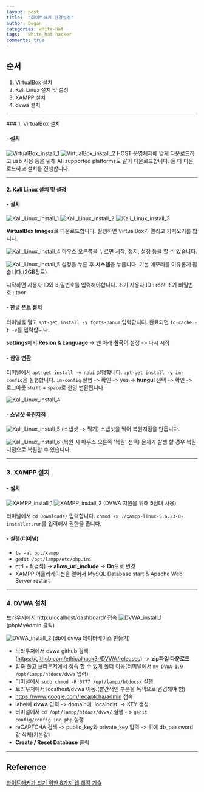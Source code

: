 ```yaml
---
layout: post
title:  "화이트해커 환경설정"
author: Degan
categories: white-hat 
tags:	white_hat hacker 
comments: true
---
```


## 순서
1. [VirtualBox 설치](#vb_install)
2. Kali Linux 설치 및 설정
3. XAMPP 설치
4. dvwa 설치

---

<a name="vb_install"></a>### 1. VirtualBox 설치

#### - 설치

![VirtualBox_install_1](https://lh3.googleusercontent.com/EIsNBtj_wvBNhPCRZEECl6yzuFI8PDbRfFb348d0c8As_sfX9XVtCfJPFCrjjyOu3IroPqiLYkjjFpKBlnTznNVbhuu2L3mCxocVtzDVQamosPKYTBV7WTMHVuYwqcokeiK5eDMM3BlC4sCrdXrB-dWjTopbbr1RY5RnsMqy4R3Qc4ye3afTRZJFzB86qvuSt38ortN0dryObOzFr--zTsb2u_aPK3VVqXtJ2Abz6IG-g-HvVWR2zT9xuC0A3nlHIhwU4EDrm-znsl8ijEbjinTmRfATSSkVo2l6gJTVztrL5muR13of_Km4tOWGjflvlxvgMtHG8TjMKSJeL8anvAXOGolVE_X3kJlqfZO6C9WJVueQAF9p5NOadT24eErw_WtjSaUiKFT2zBPnjnvzKBcRTvGV4Jc0sJ6SXDTxQbXEEqmHS8zwYuFlfT7SdqrMTFc7JO-cRP9cnVzeUcHhSKiMlAZG-ubIoFnGsfI01STV99u-zEbc0vtA1tg11DLGuBnVm-wsachuCdJN6D_XuEHe24tqRwj0-xm_rVe4BMhHv9qCaAPHnExCLz56aBPEEv_4vS7upJehnFQKZ6zlsdsaX81yUjnzGax1uHnXlA=w944-h423-no)
![VirtualBox_install_2](https://lh3.googleusercontent.com/PLzaIpmZKNw-vPVIYNvTds3RLR2GlqYk1B8Q2kKcDHPMyMmR-3ix0aZr3x7BZ0eWSZfX3FVtD2fa7xsUafHWWwl9YSnU2saltWAtGemaveDmKD7cDEhnJbe65XVwNFysNsd-oo05VSiQE2obA1HRkUAVDYx-ad1PvUdV-HgQZ8gb8Syjj8jhvDjs_0ovnIlvMvw1D2Kaobgi5Bt3O_d5YN-wGzBGT4kJVcRUzZM-zY54Hpulb2jQ6vZOPw7Ys2EdIhtoW0icnQ-OFU32XmxO4Dpipb3XnCT1nUr257S6OJ0QnhjzEF90ocATovZt4r6DgY2KQR1Pz_jxwPDbliiA96W_SWRsc8ecFqzGwMC_HkE20NfhetyixpFPrf7dWhaVu3fzyqZ0O-DaX40AmWaQbUsuHlqTtffKEgyY0mMF9ZQ1eZhXvOa87b0D0cUxO4472kyqgT7fHzfvDQFmNyZL1qvskDa0IA5XkQmahFDKPJwPSu1l9r4B9zp4VqTO2poE85j3_d_qJiNXwjQ0fJ2pLpiHRqx4PiYyf8PuIysd4QAIe2-QnapEUt6x_Y081mzAxG7yhXQ8eTVEGkvn5IwLW5WqIWNBSms3LnQxeP13IQ=w944-h467-no)
HOST 운영체제에 맞게 다운로드하고 usb 사용 등을 위해 All supported platforms도 같이 다운로드합니다.
둘 다 다운로드하고 설치를 진행합니다.

---
#### 2. Kali Linux 설치 및 설정

#### - 설치

![Kali_Linux_install_1](https://lh3.googleusercontent.com/ZmZk-8sFuqlM1w5iuE-w-8AhZuqH0teyKdvPkocizEd9XgYdlu_3zBsS3I5xzzxRtNN8O9dNMOATnTHXAjLOy1_gLi0pJCKDVePSgeWLkRMZsc_6xN4CZDJP9xBICpQDpMp-L7YHEVSQl3wVukkIOCNN8DDT6oAYGnJgF3ibAfghveAz0JBZORujJWIFSXCCcr9Op4kLP_xw2I7XyDmYAI8Qf9T5N5_hzPJl1PBcjh-uL5wM6MV0Uww1AwK5lT23eKyiAbBIWhPKTH2hUvemBHlOsioeb2WFRDMQpnyUayuYB-rCukF_kwxv9ElDoKfauSkGGJzag_sXnYcpG2J1pEhW4KVut1pbqtRZ9kyyHSk5D1esT5yn3kJeORRb8AaeKMnpjLj7zqCL35l_E4jHzBqNesoIM_EZRuyvrGJrVxjKd-9FsDVJBIho9zXTXC0bWdQm_mdVEW52CpLQfs_S1NZKoQNtsZa-QrSsKGdUZzuwPBsXOIe-koptjhc5rjyHU4tfFXgcCYFNuUTry4z0UaQpHLWef8jO7_mV0W9mFNocgkiXpgc0TRd5cGmh636JJTVkTZ5nVFv67M70oXm_uhOlbSv2-m5aaT0xQpFF8g=w944-h460-no)
![Kali_Linux_install_2](https://lh3.googleusercontent.com/KAnbOV17cd59Y9VxyoB3u9TBiZ80V6z0p5HBvy6FLzRvxWYw6RuKHwnW7a4TLYSKTbJJ4AbIqkBQct-KssDplvc9mr9fcKTAxCu4x0og6DBfirMY51--fUf3AqwSSTqvut1WDy9vRrWQX6hhdS6nu8iJJipP3OiPY-QQ1P4UpqMf4lcHpJS_tornir2eWGH_OGRLkSEF_2kydpR3okKC4xSrPtrF_a6CXrK2Mm5DHMwu-QEP0ot8jOcLwJsLV5GgNUs3gZtgL-SKi2ZVuYvNj2rscE9Xf-KVeFI04kzreiqiZCZn84TtFwdSxavZyO9EGW1HsXfYlEFgnVZlMTPFIEc0f2Dc1TFG6A19mOad93iVDqwgQdrHUlO5smHq22jBsn468jQiisavt28U4rRtNNy0cDbwsJSqViUcgV1428vhpw_Xi8qh7DF0lyIMXBvhoWG32z6_vmmb4XtslPUUAC8zFwnK3E3BXt2VgREVpdtnoG2VAzzJZJNIw6QSHYZSKK1ZY7sqPST_nlfhSFfTE3Unwohx18Bc561VuuOn0V_GcuhCLe53bS8UQLz8o_u4BBFPEcjjZxmjVsChX8-d3X19XrdNGRz-J_bF96LBKA=w944-h459-no)
![Kali_Linux_install_3](https://lh3.googleusercontent.com/t9Cs2mXFr9tDZvcu2iuODwsYZXJsKZ43ui7e0N9GBRqzViWZ0KN2ltJd5JXuzG-a81hSCpCsgNdD9skvoBeEoCX_U4pEVKKVIb-NMUNB_acdWod1aLjyvFyBJYWO4ZcbAF-2X6QC2tfajYjz5259dJbYcDyzZ3dHHa0cwwgr71_ZttwiIUaiXP2MjnxNUBgVvmYzO69GVpt8q7lhDT9rX4Fe4iqgQoZt4r1lSHWIHCGdJ1S_62XtQ89HaWih3COf2ex-c5ttosgYhxwgVy0whSY66nxsiNAGOA1zHIWaiW_sobyH1tW1rNfAU_XzGxGLkjaN-Gv8ZiGDzS2lrkaKu6SQB_bclLI-M_aKidMW2gr4NR3guvO3d7oYxzHCwl0vR9HWOAtJscLjI9ZmvL5mKabUFXbS-l4kRKY1EHjqI-OUilmqp4gDyP1dSHDVJmZnrjP9qZn5Mw5tLYhHKGXz0cWFsWtOZb9SIa3hJPA9o1cMxnJG-en6SGQIbDuR1kzSWmE_2qN4j4nEONRtNTBSthm4HkdbpNsicyhdcOcZT9W9JFBLeDMseOjKAUAZiwFY53RvhGpebSIcVxTO3bO4k0t0RoJTtcVuYlO1UhIprg=w944-h478-no)

**VirtualBox Images**로 다운로드합니다.
실행하면 VirtualBox가 열리고 가져오기를 합니다.

![Kali_Linux_install_4](https://lh3.googleusercontent.com/DDhsBHceaJAhl7gYjUAiK6__mBEE5Wt-XD-2VcLMW75E4fKU4P_KWohSFZ1eNLQytf_1ua82vEC2E8AWCUJwkjw7dRJ-j2DXbs8WN_K4o6KBxDR4W2RE_FVxoV9H2L2HyPQHr64qjuIybh2SCF6KesgmBgTdIQuxPSDb-8eLZVR_clPVpXJIPIng6x1CZR50Fwzb_7oh48eFGfwEdRCizqi2WTsN03kgX8TcCVUClQNz4q75-j5AfsTp0Roja9r6dWG_4YaiMS5V0TZ412O5iGlnbDYtzZMuU3-u5eO4TuTrPaD-mYkjgICpppk7A4cFSRhvYcM69Vk61Y1UTguaEI_4f6bifGcIzaYjSaUgPPBL6XcGr4uYyLUBzfQa-3mzbpzkBhAvHMKXvcL-VTR7w47ORRFS7zu6znZEbhy4bIx1kxJOmz0iFKuvAOgo89nMvCF7TIctTGkuZYej41zJKnP4l1tHv6sdiJ4PBjj8Yyo7-gAvm4AI8_0bCg09aKVXi1FWFLDqWAwXri6mOzfsVZ6fyiybBRrZd2V1cdSfS9DpughNS84XzUOa9eRTq2x1OoCE8OGyWr3Kl--xEtC22T2OIrkQNbSljN2XBjH8qw=w944-h517-no)
마우스 오른쪽을 누르면 시작, 정지, 설정 등을 할 수 있습니다.

![Kali_Linux_install_5](https://lh3.googleusercontent.com/VEEocDc5G4QvkgLzgw6Kv7gDYiE_sDGtpknfBZgdulDz7yECsXz4SjLA_iPqc16OHW-kbNqSjsgufnCs22-6L3-sUDp98ofJmLYR-09IqjSt-z9-Cyn8R-Fy0zIPojufTuZeWt3ow9XndiBtpVM3FTFCiLQNGX0Gm7XzcRyFYbzgA3YPt-4l5teuvm1ixg7MdOgwNBplIwW8SzvHqPnwK75XgR2JgIXPriGa_DOES9maXxQoqm_sMbSXq4oX6kcEMDJ6KBd5_Sz9pCn3DWlVldsCtzGxJdPcDDodYMaWnvnHkOc04wyfX7lwoJJO9f3RtQR7QTr9TIKHXJGxTECtp8IxHz2Js-d6vKChHk-7fi7zz2R3FClx0SD4XnDG82wQF6vPGAbHItbu-lzIMy-y36_VGcQkhY3si-_zj38dN9vsKRGjs8CcLrLTJeZpRv5kH7bs22dlPgpbDPMLyjNZ2WrwXXkbC8mqrFkO4baPWgznHn9Vp-wQy-r3c9Q_obJx2V9zBgHQ9h2HxGnwhR4w34SPComGC-fdVvqJugjFWUlPvC4s50-InZsOxheCFkhnC9cCaHPMDxkQlA3_iQK7DRnt1KAxLTvWq0zTS_ZhpA=w944-h515-no)
설정을 누른 후 **시스템**을 누릅니다. 기본 메모리를 여유롭게 잡습니다.(2GB정도)

시작하면 사용자 ID와 비밀번호를 입력해야합니다.
초기 사용자 ID : root
초기 비밀번호 : toor

#### - 한글 폰트 설치
터미널을 열고 `apt-get install -y fonts-nanum` 입력합니다.
완료되면 `fc-cache -f -v`를 입력합니다.

**settings**에서 **Resion & Language** -> 맨 아래 **한국어** 설정 -> 다시 시작

#### - 한영 변환
터미널에서 
`apt-get install -y nabi` 실행합니다. 
`apt-get install -y im-config`을 실행합니다. 
`im-config` 실행 -> 확인 -> yes -> **hungul** 선택 -> 확인 -> 로그아웃
`shift` + `space`로 한영 변환됩니다. 

![Kali_Linux_install_4](https://lh3.googleusercontent.com/Yq5JIFAsgiBwp2Na7yr1N5ZwMmXyfPe0c6skRcmZroyk27djauy882KiGU30i44AYWrefAu0rTWWj4dd-lHWpNxWajfe4Aicnfnuj03ZQXFhAKL1uQgul1kOU2hnTRvDHSAcF3cYCEGg05Pey8uJaGtAPEv3uCfqTIOie1yz9oCXJMT-nJxBdLn89ilu64dm2RifM6CkeHGkdiCN_JbzWkpmTOC7ODgITkR1Yub4qxVcxZBqnwx4ZtOFRVPS6eAQtCD06feqyL9EDh9VGu-cNTkdV0BLspwQikOYJlIqmDqNU0NZiuTrmX0wBNuHGPQxeAsVD-I8bR36Mid05jsqmwE5TwqLY19GGGCfG0YZTO1VETKCCyCsVh8_8iTBSDYfo2rvbxya5vnkZBPg-W4ZNETVxrEaDO9U3IZYMJB8TJLs_mdHtrM0mWb1TtSxtQysfKFZpi_gVk0lFq6YuzA4tYe9vwgjkWU3WTXJ20L_8dSspDPuNko5xm8U_sPnM9ZAqfVBLrXIUBYMxTRariacJOeAscmp_lQcwRK4MTDEYY7UOi857XzGiQmXfQwXcJVQbDEpkW3bREpmME5EDcFCZACtFIfiQp-Ro_STlx6TbA=w944-h733-no)

#### - 스냅샷 복원지점
![Kali_Linux_install_5](https://lh3.googleusercontent.com/GA93kO4p-unHk1La9N_L08mTMc7W5DFv1vhEtoTrnwqYWgqA5D5DEY13-1bT_0LCjAQjxjGw5dp4rTFDvdrrA54iD5dTPyrsQaWJlzVed4P4SeldwnELTZb0xCA2KmbPyoAnX7xj7COqg-D-CYkM9aVzQB1DmWsHEpeOk6SoYlym_nSdejR0TvTAMxGrYeZTn0XKLibCg9hz3QywWdbFwM8n1BDDjj0e8hAV6YUn9JBgxh4W8AAlx7c8HIVH7s6yRfEIoIP_af-rGqorKjJhYWcWNqgl2tyLlYd6A2APVKkeiQW0kh_BLDbq0LAJ4vvp620ewgSCzxnQytQJh-HGGiXA0GYNos5H8x8swmp-DWd23kx9XJPJ5_Fae2scP3MkCiiVQWL1EEOdjwjQ8pyeF2Xls0OMCqH0YgOxqzBUhPtlX-KfOllghROZZjergH07cz93_o_HzbKnk7FqDs0A-j0OlO1xAX5-xzgX50NFl0BPK2P4Xhk_SMkNtL-AiZ5nIBPQ0oYp1K_gYrLoEMSN21-URdOiKY0nI902H7z0-DSKhWslGpZqsD-bMqb9xhPPoDKxdlM6Rm0qTE2B71VXGUY8dg31swwIRI8Rh5-I5g=w944-h510-no)
(스냅샷 -> 찍기) 
스냅샷을 찍어 복원지점을 만듭니다. 

![Kali_Linux_install_6](https://lh3.googleusercontent.com/ypig3x_76wYgU8nGCRkQK9i6xKJ1kwLAHRcekiCds7fmyUf0TkU19KaoI5C6_8a_iimcqEV0wkYSFhNWn6ZyQXSqPcZEQJJ4frssxdUhtuT1GfM-7jgXEKk_pfgp3G52NiJatp36lunc7AhEyJEudcf8M0cAHqCLWXCZkCarWMwUJEAGwXxoP2ZgKJnh22eWoA0t4SBdsYM28sxrjskgVrSg-DlSWHYKbG_cBGQa_1u8dr-aOd-yxUEvLwhZWKRhFSNvc0ZlAgxw-ig85Qnfy9kdwWnz80PbY9mlHF9c4CXSyalDSnxD0IvotiDa9dMAGtWaQoEzK5Md-yLrgvksQeoD7jGQqwdka2symDBLMPUmqsXu9Hty3P5s_SM7sC_FkzrJuwrOJ26LfnYnIrcx_tJoTXSv0BVeVUiMaiM5fy8tUkdAriCr_3xrXdDj4YdoV28wxqectD4aqgxZ-ruk-2iDLfx-7CWgev4uh1vZlJqt1RYJM6Lw6rouzgPGZVsXNeK6PzzGMakxEoNdUgFqAWmudvRSNHbkYCsuIS0rwRQmh07PVeZHCn6Ts8jM9Or2pxbJDuz9N2lcu54VuixHGU71AyBAhEanp_ubaJka1Q=w944-h510-no)
(복원 시 마우스 오른쪽 '복원' 선택)
문제가 발생 할 경우 복원지점으로 복원할 수 있습니다.

---

### 3. XAMPP 설치

#### - 설치
![XAMPP_install_1](https://lh3.googleusercontent.com/LCrhW36slCVqXCm7j0ph65wQPk4Vrb8vyqhByQhXXl2K5Z6TuwW6uU3JtsvhYrt5u80P3rR47FnEsNBy_WMH547AOI0j7snqTDDrCEMgeRfjEQ6Cq25O-XYvFnG0OeamCTXw6z3QiEzxIq8A9Nf7v1T0ITVT1WWRs1xJlFBoQmM3dHIkC6QzLFGoBAzYA9e3FsYaX7EfYOZzUxH_qz6qxpwrwFFRfyG8cZ5N6xTOHvDYRgjlrhkXpAJ--TQk_TrGDt3KT7thwOGoA1HUgRBPsDdPfWfV3Y-0dF-9XwuANBzq_oU6xRpzOEZLBIn_Phuo9rBAWaM9HA79CLOKNnFxXzbXYs8K7QbYDusiOW8xW0tXQSwopLYMncLmxEr1Dn_NNeFMTvwpAjhs5kCHX3mKeYYSin4lLZQkkafQw9NfrDvVXheGE2Xzr6-jpv_amI1yjb1p-Dzfe-aWAQD7E4hvH_tM30ApJa-c4Phsj-2AQHZgB_hA8SnGtYckTB7IUGssmvn8R396271-FiL98ImYvP9vLnskocFMMHszcneaMDQd5LO8_E0NjjPRNP9cAM5BB-ql2WRECZPTP1kotWxQrres1u7n3RUCCj0XIS8TSA=w944-h659-no)
![XAMPP_install_2](https://lh3.googleusercontent.com/J_VKwNJg5WmfgM4of6kGA1BiTpQT3w2X5aYs5Mnit7qyu0ggJ4JaBVlG-X-p80Y8EObA-__4J7QWY-kIkz0p8mfdviU6u5SxqkQDx8_eb-CFwabwMwKQd6j5c3M_2eM4N-BDltu45MdtG9WmITtRziTU7l2AQ9PFjQmJuRTaQyRKlJQ-Cddu3ftbll7oTsZqSlv4qHRtSYUtfAJvoUCcGeuzLrfR0zOHA9dz34zB6kre1a0qIP56oW5QQZTHv_GCtTwEYjw6pcUXQUK_qLu0MWo4l3yjglfuo-0DhdocZCexhqA6czo19yxh9_6ViEs0d-fXRf25tVIINYipOj2KploNu8wzGxtipOC_XHd32nrv-Mn5TxmgEOuvPYjhuN1ghEPW3cB6ojExd32WSN_854XnEtL-3Oq-QDoU3_8gjYEUzVacP4lij1fZiobchQDPGFRcz_iBapUBBGhKqkdpM308i4Mc3Yxn3H3noGjtOKEXfndq0QPo-lSewo_D5XGWYueMIQmQN-R9xLWcUFIuZeB8OhbLoeXzdpS_JtCunDVLOkEB9Oe6vY04I4OF26-bMW30grAVHfS56jVitxVcJl09F7pmNooMFKheDuwqBw=w944-h500-no)
(DVWA 지원을 위해 **5**점대 사용)

터미널에서 `cd Downloads/` 입력합니다.
`chmod +x ./xampp-linux-5.6.23-0-installer.run`를 입력해서 권한을 줍니다.

#### - 실행(터미널)
* `ls -al opt/xampp`
* `gedit /opt/lampp/etc/php.ini`
* ctrl + f(검색) -> **allow_url_include** -> **On**으로 변경
* XAMPP 어플리케이션을 열어서 MySQL Database start & Apache Web Server restart

---

### 4. DVWA 설치

브라우저에서 http://localhost/dashboard/ 접속
![DVWA_install_1](https://lh3.googleusercontent.com/W3ZtkucbN_acvamo87OVKY-ZmJyQTuvbdraIs2tubE186LaF9SdQPdG5E_pIxbNYxGxbjgbmOYaElFjpWb0w1AQ0pc-nxDRLCRjkJetYl7rc1V35agG32CXnnmnfw5uxuqGN3YOJdLHIrb1ZKFG_jDlEquOHjwC7gJZK9LlKaIZQ37heqAw6KguqI8L2TKAEiQNonNESUMj7T6WwNYG31rHMtj0WVbELuLk2f_2763ppOm-SL7QwRpG124uFOAcX9A4yleHm1oJdye8xJaIrdtJKvia6TvDEFPqrjsUoEX95iLNtWuvXluC8pI4dkKrmgpaXP361931txx4XPFkla6V9d4z0N2QmahKdS1Dbmozifp7JyTpPUB6JuSieDL0x5rdIOzEnU8OqiHiukW7HYHFBbH1hxGUH4zKxXX8f1_L7XHB8C2GJIJf3vR5d0Y7_7ExaS85KnHRL-c3VMJHayigsgFqy-UWiUPUW_3n7RXS25pWaAEgTqRhXhsJZzdqJL2Gxy35aRW4jJEapshkP5kkmx0IaGMoJeI4b7olzxZBE3_pHfn3xl5sivf-Q8LnBx6daNLabk7iQylggyd8qi4hI0nHmp_hmUp8TxPRiIg=w875-h948-no)
(phpMyAdmin 클릭)

![DVWA_install_2](https://lh3.googleusercontent.com/edyLJa8tFJesmvXt8ipGExLYaNP17VieOjx3t8GY_2LNyr03YoQp_6LOlzdgHKPJIg1HhCA1pA80XdqyDXUOwaPbbVDO87mwzT3w2IckHHZvZdxbW2W-P6LNBQYuCSl19T7qQzJdvVSHbzEXAXz5DUbaFaajF6M8rQUjPHnREjrmtXIQBqI9b3_ez60JJfFlrtNQdhrtb9K_2vgHlPuHbM6NeqZ04D0n5tZQDCVhZCwZwpvEf4ShAuvV1pmS0o66KhmB1EG5BILD_Lx32t2TJR3jeBO2rIMwx2Tz3LAUqe4-0q68irx2_4-bcfPPjTp6M9ifwNotcdbaZ1wQMKHxv1VLRj6iNZcKUmwkkFABLqfiX26ldSlljWFRv35X-X6_ijeQgEioohavHiSgXJVHJhCptNa92bl6NSyIENhV_kN5o_XgbrtelLs6mzCydAOpcbGzDbQWVl8VvXJ3aTYxKAf-b7a0u3wSJw4lYvYMi6PcIPR_lfSE6bki5IkfmVPACbeemoTkJHAOoSkVdq1PT_jy3X0DEw5JoD7d51lR60_7vke7vEq5qWWzo3h5tGKYCY-_c62l0xXNAAW3Cxl_qt2skcWyZB1s-2qHVQa_og=w944-h927-no)
(db에 dvwa 데이터베이스 만들기)

* 브라우저에서 dvwa github 검색(https://github.com/ethicalhack3r/DVWA/releases) -> **zip파일 다운로드**
* 압축 풀고 브라우저에서 접속 할 수 있게 폴더 이동(터미널에서 `mv DVWA-1.9 /opt/lampp/htdocs/dvwa` 입력)
* 터미널에서 `sudo chmod -R 0777 /opt/lampp/htdocs/` 실행
* 브라우저에서 localhost/dvwa 이동.(빨간색인 부분을 녹색으로 변경해야 함)
* https://www.google.com/recaptcha/admin 접속
* label에 **dvwa** 입력 -> domain에 'localhost' -> KEY 생성
* 터미널에서 `cd /opt/lampp/htdocs/dvwa/` 실행 - > `gedit config/config.inc.php` 실행
* reCAPTCHA 검색 -> public_key와 private_key 입력 -> 위에 db_password값 삭제(기본값)
* **Create / Reset Database** 클릭

---

## Reference

[화이트해커가 되기 위한 8가지 웹 해킹 기술](https://www.udemy.com/everything-about-white-hat-hacker/learn/v4/overview)
